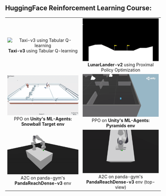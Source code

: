 ## HuggingFace Reinforcement Learning Course:

<table>
  <tr>
    <td align="center">
      <img src="Media/Qlearning-Taxi-v3.gif" alt="Taxi-v3 using Tabular Q-learning" width="300"/><br/>
      <strong>Taxi-v3</strong> using Tabular Q-learning
    </td>
    <td align="center">
      <img src="Media/ppo-LunarLander-v2.gif" alt="LunarLander-v2 using PPO" width="300"/><br/>
      <strong>LunarLander-v2</strong> using Proximal Policy Optimization
    </td>
  </tr>

  <tr>
    <td align="center">
      <img src="Media/MLAgentsSnowballTarget.gif" alt="PPO on Unity's MLAgent: SnowballTarget" width="300"/><br/>
      PPO on <strong>Unity's ML-Agents: Snowball Target env</strong>
    </td>
    <td align="center">
      <img src="Media/MLAgentsPyramids.gif" alt="PPO on Unity's MLAgent: Pyramids" width="300"/><br/>
      PPO on <strong>Unity's ML-Agents: Pyramids env</strong>
    </td>
  </tr>

  <tr>
    <td align="center">
      <img src="Media/a2c-pandaGym.gif" alt="A2C on panda-gym's PandaReachDense-v3 env"/><br/>
      A2C on panda-gym's<strong> PandaReachDense-v3</strong> env
    </td>
    <td align="center">
      <img src="Media/a2c-pandaGym-top.gif" alt="A2C on panda-gym's PandaReachDense-v3 env (top-view)" width="300"/><br/>
      A2C on panda-gym's <strong>PandaReachDense-v3 </strong>env (top-view)
    </td>
  </tr>

</table>
